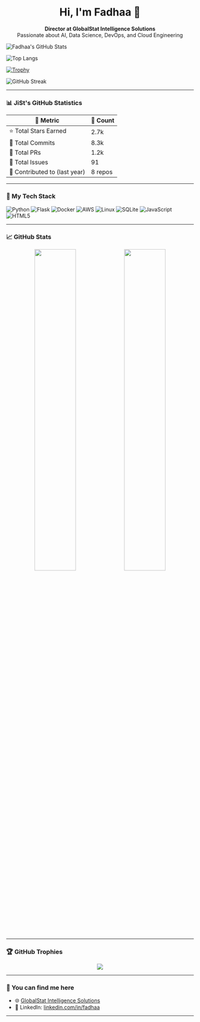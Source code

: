 <h1 align="center">Hi, I'm Fadhaa 👋</h1>

<p align="center">
  <b>Director at GlobalStat Intelligence Solutions</b><br>
  Passionate about AI, Data Science, DevOps, and Cloud Engineering
</p>


![Fadhaa's GitHub Stats](https://github-readme-stats.vercel.app/api?username=Fadhaa&show_icons=true&theme=default)



![Top Langs](https://github-readme-stats.vercel.app/api/top-langs/?username=Fadhaa&layout=compact)


[![Trophy](https://github-profile-trophy.vercel.app/?username=Fadhaa&theme=flat)](https://github.com/ryo-ma/github-profile-trophy)


![GitHub Streak](https://github-readme-streak-stats.herokuapp.com/?user=Fadhaa)



---

### 📊 JiSt's GitHub Statistics

| 📌 Metric | 🔢 Count |
|----------|----------|
| ⭐ Total Stars Earned | 2.7k |
| 🔁 Total Commits | 8.3k |
| 🔧 Total PRs | 1.2k |
| 🐞 Total Issues | 91 |
| 📂 Contributed to (last year) | 8 repos |

---

### 🧰 My Tech Stack

![Python](https://img.shields.io/badge/-Python-3776AB?logo=python&logoColor=white&style=flat)
![Flask](https://img.shields.io/badge/-Flask-000000?logo=flask&logoColor=white)
![Docker](https://img.shields.io/badge/-Docker-2496ED?logo=docker&logoColor=white)
![AWS](https://img.shields.io/badge/-AWS-232F3E?logo=amazon-aws&logoColor=white)
![Linux](https://img.shields.io/badge/-Linux-FCC624?logo=linux&logoColor=black)
![SQLite](https://img.shields.io/badge/-SQLite-003B57?logo=sqlite&logoColor=white)
![JavaScript](https://img.shields.io/badge/-JavaScript-F7DF1E?logo=javascript&logoColor=black)
![HTML5](https://img.shields.io/badge/-HTML5-E34F26?logo=html5&logoColor=white)

---

### 📈 GitHub Stats

<p align="center">
  <img src="https://github-readme-stats.vercel.app/api?username=Fadhaa&show_icons=true&theme=default" width="47%" />
  <img src="https://github-readme-stats.vercel.app/api/top-langs/?username=Fadhaa&layout=compact&theme=default" width="47%" />


  
</p>

---

### 🏆 GitHub Trophies

<p align="center">
  <img src="https://github-profile-trophy.vercel.app/?username=Fadhaa&theme=flat&column=6&no-frame=true&no-bg=true" />
</p>

---

### 📍 You can find me here

- 🌐 [GlobalStat Intelligence Solutions](https://globalstatsol.com)
- 💼 LinkedIn: [linkedin.com/in/fadhaa](https://linkedin.com/in/fadhaa)

---
